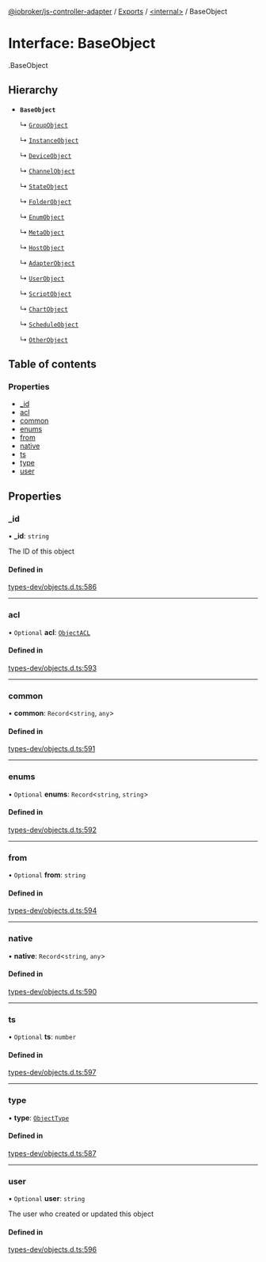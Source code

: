 [@iobroker/js-controller-adapter](../README.md) / [Exports](../modules.md) / [<internal\>](../modules/internal_.md) / BaseObject

# Interface: BaseObject

[<internal>](../modules/internal_.md).BaseObject

## Hierarchy

- **`BaseObject`**

  ↳ [`GroupObject`](internal_.GroupObject.md)

  ↳ [`InstanceObject`](internal_.InstanceObject.md)

  ↳ [`DeviceObject`](internal_.DeviceObject.md)

  ↳ [`ChannelObject`](internal_.ChannelObject.md)

  ↳ [`StateObject`](internal_.StateObject.md)

  ↳ [`FolderObject`](internal_.FolderObject.md)

  ↳ [`EnumObject`](internal_.EnumObject.md)

  ↳ [`MetaObject`](internal_.MetaObject.md)

  ↳ [`HostObject`](internal_.HostObject.md)

  ↳ [`AdapterObject`](internal_.AdapterObject.md)

  ↳ [`UserObject`](internal_.UserObject.md)

  ↳ [`ScriptObject`](internal_.ScriptObject.md)

  ↳ [`ChartObject`](internal_.ChartObject.md)

  ↳ [`ScheduleObject`](internal_.ScheduleObject.md)

  ↳ [`OtherObject`](internal_.OtherObject.md)

## Table of contents

### Properties

- [\_id](internal_.BaseObject.md#_id)
- [acl](internal_.BaseObject.md#acl)
- [common](internal_.BaseObject.md#common)
- [enums](internal_.BaseObject.md#enums)
- [from](internal_.BaseObject.md#from)
- [native](internal_.BaseObject.md#native)
- [ts](internal_.BaseObject.md#ts)
- [type](internal_.BaseObject.md#type)
- [user](internal_.BaseObject.md#user)

## Properties

### \_id

• **\_id**: `string`

The ID of this object

#### Defined in

[types-dev/objects.d.ts:586](https://github.com/ioBroker/ioBroker.js-controller/blob/ca2ecbe8/packages/types-dev/objects.d.ts#L586)

___

### acl

• `Optional` **acl**: [`ObjectACL`](internal_.ObjectACL.md)

#### Defined in

[types-dev/objects.d.ts:593](https://github.com/ioBroker/ioBroker.js-controller/blob/ca2ecbe8/packages/types-dev/objects.d.ts#L593)

___

### common

• **common**: `Record`<`string`, `any`\>

#### Defined in

[types-dev/objects.d.ts:591](https://github.com/ioBroker/ioBroker.js-controller/blob/ca2ecbe8/packages/types-dev/objects.d.ts#L591)

___

### enums

• `Optional` **enums**: `Record`<`string`, `string`\>

#### Defined in

[types-dev/objects.d.ts:592](https://github.com/ioBroker/ioBroker.js-controller/blob/ca2ecbe8/packages/types-dev/objects.d.ts#L592)

___

### from

• `Optional` **from**: `string`

#### Defined in

[types-dev/objects.d.ts:594](https://github.com/ioBroker/ioBroker.js-controller/blob/ca2ecbe8/packages/types-dev/objects.d.ts#L594)

___

### native

• **native**: `Record`<`string`, `any`\>

#### Defined in

[types-dev/objects.d.ts:590](https://github.com/ioBroker/ioBroker.js-controller/blob/ca2ecbe8/packages/types-dev/objects.d.ts#L590)

___

### ts

• `Optional` **ts**: `number`

#### Defined in

[types-dev/objects.d.ts:597](https://github.com/ioBroker/ioBroker.js-controller/blob/ca2ecbe8/packages/types-dev/objects.d.ts#L597)

___

### type

• **type**: [`ObjectType`](../modules/internal_.md#objecttype)

#### Defined in

[types-dev/objects.d.ts:587](https://github.com/ioBroker/ioBroker.js-controller/blob/ca2ecbe8/packages/types-dev/objects.d.ts#L587)

___

### user

• `Optional` **user**: `string`

The user who created or updated this object

#### Defined in

[types-dev/objects.d.ts:596](https://github.com/ioBroker/ioBroker.js-controller/blob/ca2ecbe8/packages/types-dev/objects.d.ts#L596)
